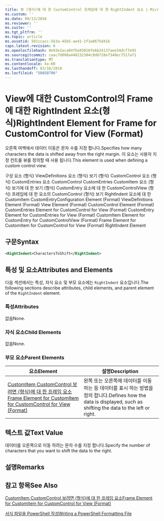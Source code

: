 ```yaml
---
title: 뷰 (형식)에 대 한 CustomControl 프레임에 대 한 RightIndent 요소 | Microsoft Docs
ms.custom: ''
ms.date: 09/13/2016
ms.reviewer: ''
ms.suite: ''
ms.tgt_pltfrm: ''
ms.topic: article
ms.assetid: 501ccacc-5b3a-45b5-ae41-2f1e0675d416
caps.latest.revision: 6
ms.openlocfilehash: 0e93e2aca04f6a93016fe6b24137aee34dcf7e91
ms.sourcegitcommit: caac7d098a448232304c9d6728e7340ec7517a71
ms.translationtype: MT
ms.contentlocale: ko-KR
ms.lasthandoff: 03/16/2019
ms.locfileid: "58058796"
---
```

# <a name="rightindent-element-for-frame-for-customcontrol-for-view-format"></a><span data-ttu-id="fa96d-102">View에 대한 CustomControl의 Frame에 대한 RightIndent 요소(형식)</span><span class="sxs-lookup"><span data-stu-id="fa96d-102">RightIndent Element for Frame for CustomControl for View (Format)</span></span>

<span data-ttu-id="fa96d-103">오른쪽 여백에서 데이터 이동은 문자 수를 지정 합니다.</span><span class="sxs-lookup"><span data-stu-id="fa96d-103">Specifies how many characters the data is shifted away from the right margin.</span></span> <span data-ttu-id="fa96d-104">이 요소는 사용자 지정 컨트롤 뷰를 정의할 때 사용 됩니다.</span><span class="sxs-lookup"><span data-stu-id="fa96d-104">This element is used when defining a custom control view.</span></span>

<span data-ttu-id="fa96d-105">구성 요소 (형식) ViewDefinitions 요소 (형식) 보기 (형식) CustomControl 요소 (형식) CustomEntries 요소 CustomControl CustomEntries CustomItem 요소 (형식) 보기에 대 한 보기 (형식) CustomEntry 요소에 대 한 CustomControlView (형식) 프레임에 대 한 요소의 CustomControl (형식) 보기 RightIndent 요소에 대 한 CustomItem CustomEntry</span><span class="sxs-lookup"><span data-stu-id="fa96d-105">Configuration Element (Format) ViewDefinitions Element (Format) View Element (Format) CustomControl Element (Format) CustomEntries Element for CustomControl for View (Format) CustomEntry Element for CustomEntries for View (Format) CustomItem Element for CustomEntry for CustomControlView (Format) Frame Element for CustomItem for CustomControl for View (Format) RightIndent Element</span></span>

## <a name="syntax"></a><span data-ttu-id="fa96d-106">구문</span><span class="sxs-lookup"><span data-stu-id="fa96d-106">Syntax</span></span>

```xml
<RightIndent>CharactersToShift</RightIndent>
```

## <a name="attributes-and-elements"></a><span data-ttu-id="fa96d-107">특성 및 요소</span><span class="sxs-lookup"><span data-stu-id="fa96d-107">Attributes and Elements</span></span>

<span data-ttu-id="fa96d-108">다음 섹션에서는 특성, 자식 요소 및 부모 요소에는 `RightIndent` 요소입니다.</span><span class="sxs-lookup"><span data-stu-id="fa96d-108">The following sections describe attributes, child elements, and parent element of the `RightIndent` element.</span></span>

### <a name="attributes"></a><span data-ttu-id="fa96d-109">특성</span><span class="sxs-lookup"><span data-stu-id="fa96d-109">Attributes</span></span>

<span data-ttu-id="fa96d-110">없음</span><span class="sxs-lookup"><span data-stu-id="fa96d-110">None.</span></span>

### <a name="child-elements"></a><span data-ttu-id="fa96d-111">자식 요소</span><span class="sxs-lookup"><span data-stu-id="fa96d-111">Child Elements</span></span>

<span data-ttu-id="fa96d-112">없음</span><span class="sxs-lookup"><span data-stu-id="fa96d-112">None.</span></span>

### <a name="parent-elements"></a><span data-ttu-id="fa96d-113">부모 요소</span><span class="sxs-lookup"><span data-stu-id="fa96d-113">Parent Elements</span></span>

|<span data-ttu-id="fa96d-114">요소</span><span class="sxs-lookup"><span data-stu-id="fa96d-114">Element</span></span>|<span data-ttu-id="fa96d-115">설명</span><span class="sxs-lookup"><span data-stu-id="fa96d-115">Description</span></span>|
|-------------|-----------------|
|[<span data-ttu-id="fa96d-116">CustomItem CustomControl 보려면 (형식)에 대 한 프레임 요소</span><span class="sxs-lookup"><span data-stu-id="fa96d-116">Frame Element for CustomItem for CustomControl for View (Format)</span></span>](./frame-element-for-customitem-for-customcontrol-for-view-format.md)|<span data-ttu-id="fa96d-117">왼쪽 또는 오른쪽에 데이터를 이동 하는 등 데이터를 표시 하는 방법을 정의 합니다.</span><span class="sxs-lookup"><span data-stu-id="fa96d-117">Defines how the data is displayed, such as shifting the data to the left or right.</span></span>|

## <a name="text-value"></a><span data-ttu-id="fa96d-118">텍스트 값</span><span class="sxs-lookup"><span data-stu-id="fa96d-118">Text Value</span></span>

<span data-ttu-id="fa96d-119">데이터를 오른쪽으로 이동 하려는 문자 수를 지정 합니다.</span><span class="sxs-lookup"><span data-stu-id="fa96d-119">Specify the number of characters that you want to shift the data to the right.</span></span>

## <a name="remarks"></a><span data-ttu-id="fa96d-120">설명</span><span class="sxs-lookup"><span data-stu-id="fa96d-120">Remarks</span></span>

## <a name="see-also"></a><span data-ttu-id="fa96d-121">참고 항목</span><span class="sxs-lookup"><span data-stu-id="fa96d-121">See Also</span></span>

[<span data-ttu-id="fa96d-122">CustomItem CustomControl 보려면 (형식)에 대 한 프레임 요소</span><span class="sxs-lookup"><span data-stu-id="fa96d-122">Frame Element for CustomItem for CustomControl for View (Format)</span></span>](./frame-element-for-customitem-for-customcontrol-for-view-format.md)

[<span data-ttu-id="fa96d-123">서식 파일을 PowerShell 작성</span><span class="sxs-lookup"><span data-stu-id="fa96d-123">Writing a PowerShell Formatting File</span></span>](./writing-a-powershell-formatting-file.md)

